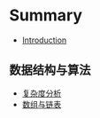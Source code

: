 # Summary

* [Introduction](README.md)

## 数据结构与算法
* [复杂度分析](数据结构与算法/复杂度分析.md)
* [数组与链表](数据结构与算法/数组与链表.md)
